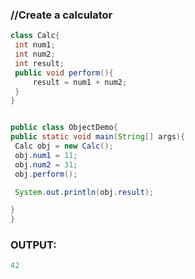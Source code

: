 ### //Create a calculator

```java
class Calc{
 int num1;
 int num2;
 int result;
 public void perform(){
     result = num1 + num2;
 }
}


public class ObjectDemo{
public static void main(String[] args){
 Calc obj = new Calc();
 obj.num1 = 11;
 obj.num2 = 31;
 obj.perform();

 System.out.println(obj.result);

}
}
```

### OUTPUT:

```java
42
```
